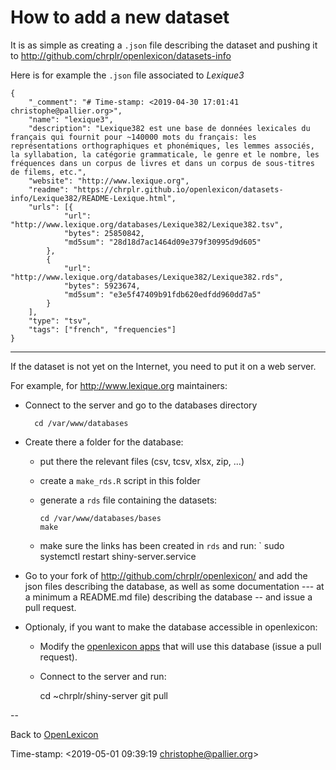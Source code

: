# How to add a new dataset #

It is as simple as creating a `.json` file describing the dataset and pushing it to <http://github.com/chrplr/openlexicon/datasets-info>

Here is for example the `.json` file associated to _Lexique3_

```{json}
{
    "_comment": "# Time-stamp: <2019-04-30 17:01:41 christophe@pallier.org>",
    "name": "lexique3",
    "description": "Lexique382 est une base de données lexicales du français qui fournit pour ~140000 mots du français: les représentations orthographiques et phonémiques, les lemmes associés, la syllabation, la catégorie grammaticale, le genre et le nombre, les fréquences dans un corpus de livres et dans un corpus de sous-titres de filems, etc.",
    "website": "http://www.lexique.org",
    "readme": "https://chrplr.github.io/openlexicon/datasets-info/Lexique382/README-Lexique.html",
    "urls": [{
            "url": "http://www.lexique.org/databases/Lexique382/Lexique382.tsv",
            "bytes": 25850842,
            "md5sum": "28d18d7ac1464d09e379f30995d9d605"
        },
        {
            "url": "http://www.lexique.org/databases/Lexique382/Lexique382.rds",
            "bytes": 5923674,
            "md5sum": "e3e5f47409b91fdb620edfdd960dd7a5"
        }
    ],
    "type": "tsv",
    "tags": ["french", "frequencies"]
}
```
--------


If the dataset is not yet on the Internet, you need to put it on a web server.

For example, for <http://www.lexique.org> maintainers:

* Connect to the server and go to the databases directory 

        cd /var/www/databases

* Create there a folder for the database:
   * put there the relevant files (csv, tcsv, xlsx, zip, ...)
   * create a `make_rds.R` script in this folder 
   * generate a `rds` file containing the datasets:
   
         cd /var/www/databases/bases
         make
         
    * make sure the links has been created in `rds` and run:
    `
         sudo systemctl restart shiny-server.service

* Go to your fork of <http://github.com/chrplr/openlexicon/> and add the json files describing the database, as well as some documentation --- at a minimum a README.md file) describing the database -- and issue a pull request.

* Optionaly, if you want to make the database accessible in openlexicon:   
   * Modify the [openlexicon apps](http://github.com/chrplr/openlexicon/apps) that will use this database (issue a pull request).
   * Connect to the server and run: 
   
        cd ~chrplr/shiny-server
        git pull

--

Back to [OpenLexicon](https://chrplr.github.com/openlexicon)


Time-stamp: <2019-05-01 09:39:19 christophe@pallier.org>
